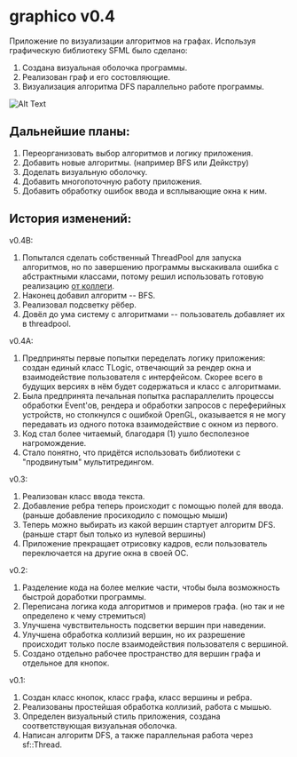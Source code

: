 # graphico v0.4
Приложение по визуализации алгоритмов на графах.
Используя графическую библиотеку SFML было сделано:
1) Создана визуальная оболочка программы.
2) Реализован граф и его состовляющие.
3) Визуализация алгоритма DFS параллельно работе программы.

![Alt Text](https://imgur.com/kHNH9Vg.gif)

Дальнейшие планы:
-
1) Переорганизовать выбор алгоритмов и логику приложения. 
2) Добавить новые алгоритмы. (например BFS или Дейкстру)
3) Доделать визуальную оболочку.
4) Добавить многопоточную работу приложения. 
5) Добавить обработку ошибок ввода и всплывающие окна к ним.

История изменений:
-
v0.4B:
1) Попытался сделать собственный ThreadPool для запуска алгоритмов, но по завершению программы выскакивала ошибка с абстрактными классами,
потому решил использовать готовую реализацию [от коллеги](https://github.com/bshoshany/thread-pool/tree/master).
2) Наконец добавил алгоритм -- BFS.
3) Реализовал подсветку рёбер.
4) Довёл до ума систему с алгоритмами -- пользователь добавляет их в threadpool.

v0.4A:
1) Предприняты первые попытки переделать логику приложения: создан единый класс TLogic, отвечающий за рендер окна и
взаимодействие пользователя с интерфейсом. Скорее всего в будущих версиях в нём будет содержаться и класс с
алгоритмами.
2) Была предпринята печальная попытка распараллелить процессы обработки Event'ов, рендера и
обработки запросов с переферийных устройств, но столкнулся с ошибкой OpenGL, оказывается я не могу
передавать из одного потока взаимодействие с окном из первого.
3) Код стал более читаемый, благодаря (1) ушло бесполезное нагромождение.
4) Стало понятно, что придётся использовать библиотеки с "продвинутым" мультитредингом.


v0.3:
1) Реализован класс ввода текста.
2) Добавление ребра теперь происходит с помощью полей для ввода. (раньше добавление просиходило с помощью мыши)
3) Теперь можно выбирать из какой вершин стартует алгоритм DFS. (раньше старт был только из нулевой вершины)
4) Приложение прекращает отрисовку кадров, если пользователь переключается на другие окна в своей ОС.

v0.2:
1) Разделение кода на более мелкие части, чтобы была возможность быстрой доработки программы.
2) Переписана логика кода алгоритмов и примеров графа. (но так и не определено к чему стремиться)
3) Улучшена чувствительность подсветки вершин при наведении.
4) Улучшена обработка коллизий вершин, но их разрешение происходит только после взаимодействия пользователя с вершиной.
5) Создано отдельно рабочее пространство для вершин графа и отдельное для кнопок.

v0.1:
1) Создан класс кнопок, класс графа, класс вершины и ребра.
2) Реализованы простейшая обработка коллизий, работа с мышью.
3) Определен визуальный стиль приложения, создана соответствующая визуальная оболочка.
4) Написан алгоритм DFS, а также параллельная работа через sf::Thread.
